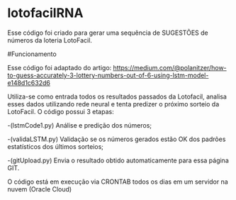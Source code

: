 # lotofacilRNA
Esse código foi criado para gerar uma sequência de SUGESTÕES de números da loteria LotoFacil.

#Funcionamento

Esse código foi adaptado do artigo: https://medium.com/@polanitzer/how-to-guess-accurately-3-lottery-numbers-out-of-6-using-lstm-model-e148d1c632d6

Utiliza-se como entrada todos os resultados passados da Lotofacil, analisa esses dados utilizando rede neural e tenta predizer o próximo sorteio da LotoFacil.
O código possui 3 etapas:

   -(lstmCode1.py) Análise e predição dos números;
   
   -(validaLSTM.py) Validação se os números gerados estão OK dos padrões estatísticos dos últimos sorteios;
   
   -(gitUpload.py) Envia o resultado obtido automaticamente para essa página GIT.
   

O código está em execução via CRONTAB todos os dias em um servidor na nuvem (Oracle Cloud)
